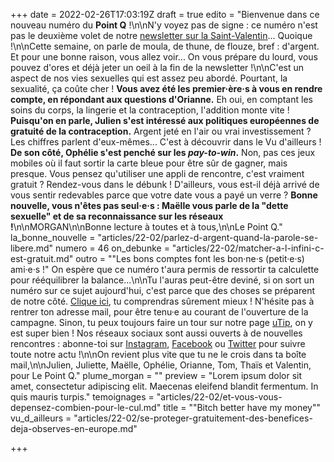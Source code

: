 +++
date = 2022-02-26T17:03:19Z
draft = true
edito = "Bienvenue dans ce nouveau numéro du **Point Q** !\n\nN'y voyez pas de signe : ce numéro n'est pas le deuxième volet de notre [newsletter sur la Saint-Valentin](https://lepointq.com/newsletters/desole-e-je-prefere-qu-on-reste-ami-e-s/)... Quoique !\n\nCette semaine, on parle de moula, de thune, de flouze, bref : d'argent. Et pour une bonne raison, vous allez voir... On vous prépare du lourd, vous pouvez d'ores et déjà jeter un oeil à la fin de la newsletter !\n\nC'est un aspect de nos vies sexuelles qui est assez peu abordé. Pourtant, la sexualité, ça coûte cher ! **Vous avez été les premier·ère·s à vous en rendre compte, en répondant aux questions d'Orianne.** Eh oui, en comptant les soins du corps, la lingerie et la contraception, l'addition monte vite ! **Puisqu'on en parle, Julien s'est intéressé aux politiques européennes de gratuité de la contraception.** Argent jeté en l'air ou vrai investissement ? Les chiffres parlent d'eux-mêmes... C'est à découvrir dans le Vu d'ailleurs ! **De son côté, Ophélie s'est penché sur les _pay-to-win_.** Non, pas ces jeux mobiles où il faut sortir la carte bleue pour être sûr de gagner, mais presque. Vous pensez qu'utiliser une appli de rencontre, c'est vraiment gratuit ? Rendez-vous dans le débunk ! D'ailleurs, vous est-il déjà arrivé de vous sentir redevables parce que votre date vous a payé un verre ? **Bonne nouvelle, vous n'êtes pas seul·e·s : Maëlle vous parle de la \"dette sexuelle\" et de sa reconnaissance sur les réseaux !**\n\nMORGAN\n\nBonne lecture à toutes et à tous,\n\nLe Point Q."
la_bonne_nouvelle = "articles/22-02/parlez-d-argent-quand-la-parole-se-libere.md"
numero = 46
on_debunke = "articles/22-02/matcher-a-l-infini-c-est-gratuit.md"
outro = "\"Les bons comptes font les bon·ne·s (petit·e·s) ami·e·s !\" On espère que ce numéro t'aura permis de ressortir ta calculette pour rééquilibrer la balance...\n\nTu l'auras peut-être deviné, si on sort un numéro sur ce sujet aujourd'hui, c'est parce que des choses se préparent de notre côté. [Clique ici](https://fr.ulule.com/le-point-q/coming-soon/), tu comprendras sûrement mieux ! N'hésite pas à rentrer ton adresse mail, pour être tenu·e au courant de l'ouverture de la campagne. Sinon, tu peux toujours faire un tour sur notre page [uTip](https://www.utip.io/lepointq), on y est super bien ! Nos réseaux sociaux sont aussi ouverts à de nouvelles rencontres : abonne-toi sur [Instagram](https://www.instagram.com/lepoint.q/?hl=fr), [Facebook](https://www.facebook.com/lepointq.news/) ou [Twitter](https://twitter.com/LePointQ) pour suivre toute notre actu !\n\nOn revient plus vite que tu ne le crois dans ta boîte mail,\n\nJulien, Juliette, Maëlle, Ophélie, Orianne, Tom, Thaïs et Valentin, pour Le Point Q."
plume_morgan = ""
preview = "Lorem ipsum dolor sit amet, consectetur adipiscing elit. Maecenas eleifend blandit fermentum. In quis mauris turpis."
temoignages = "articles/22-02/et-vous-vous-depensez-combien-pour-le-cul.md"
title = "\"Bitch better have my money\""
vu_d_ailleurs = "articles/22-02/se-proteger-gratuitement-des-benefices-deja-observes-en-europe.md"

+++
